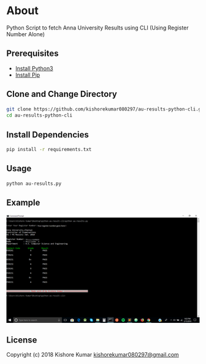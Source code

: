 # About

Python Script to fetch Anna University Results using CLI (Using Register Number Alone)

## Prerequisites 
- [Install Python3](https://goo.gl/zD9zUP)
- [Install Pip](https://goo.gl/Zuu1FN)

## Clone and Change Directory
```bash
git clone https://github.com/kishorekumar080297/au-results-python-cli.git
cd au-results-python-cli
```

## Install Dependencies
```bash
pip install -r requirements.txt
```

## Usage
```bash
python au-results.py
```

## Example
![Alt text](/img/image.png?raw=true)

## License
Copyright (c) 2018 Kishore Kumar <kishorekumar080297@gmail.com>  
